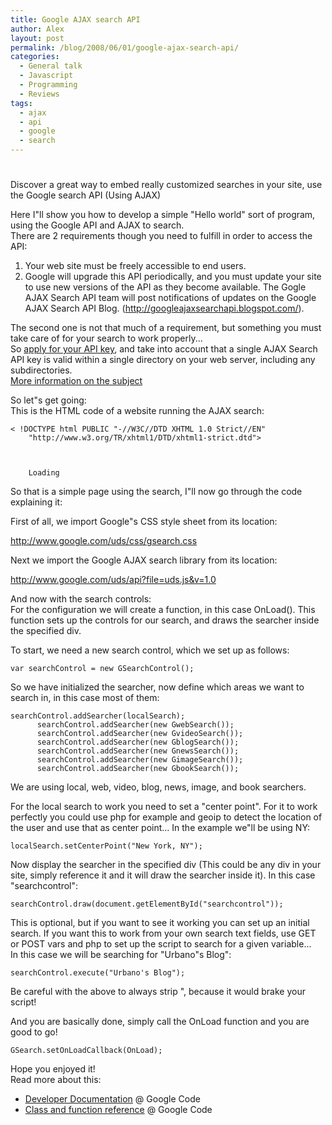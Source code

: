 ```yaml
---
title: Google AJAX search API
author: Alex
layout: post
permalink: /blog/2008/06/01/google-ajax-search-api/
categories:
  - General talk
  - Javascript
  - Programming
  - Reviews
tags:
  - ajax
  - api
  - google
  - search
---
```

# 

Discover a great way to embed really customized searches in your site, use the Google search API (Using AJAX)

Here I\"ll show you how to develop a simple \"Hello world\" sort of program, using the Google API and AJAX to search.  
There are 2 requirements though you need to fulfill in order to access the API:

1.  Your web site must be freely accessible to end users. 
2.  Google will upgrade this API periodically, and you must update your site to use new versions of the API as they become available. The Gogle AJAX Search API team will post notifications of updates on the Google AJAX Search API Blog. (http://googleajaxsearchapi.blogspot.com/). 

The second one is not that much of a requirement, but something you must take care of for your search to work properly...  
So [apply for your API key][1], and take into account that a single AJAX Search API key is valid within a single directory on your web server, including any subdirectories.  
[More information on the subject][2]

 [1]: http://code.google.com/apis/ajaxsearch/signup.html
 [2]: http://code.google.com/apis/ajaxsearch/

So let\"s get going:  
This is the HTML code of a website running the AJAX search:

    < !DOCTYPE html PUBLIC "-//W3C//DTD XHTML 1.0 Strict//EN"
        "http://www.w3.org/TR/xhtml1/DTD/xhtml1-strict.dtd">
    
      
      
        Loading
      
    

So that is a simple page using the search, I\"ll now go through the code explaining it:

First of all, we import Google\"s CSS style sheet from its location:

http://www.google.com/uds/css/gsearch.css

Next we import the Google AJAX search library from its location:

http://www.google.com/uds/api?file=uds.js&v=1.0

And now with the search controls:  
For the configuration we will create a function, in this case OnLoad(). This function sets up the controls for our search, and draws the searcher inside the specified div.

To start, we need a new search control, which we set up as follows:

    var searchControl = new GSearchControl();
    

So we have initialized the searcher, now define which areas we want to search in, in this case most of them:

    searchControl.addSearcher(localSearch);
          searchControl.addSearcher(new GwebSearch());
          searchControl.addSearcher(new GvideoSearch());
          searchControl.addSearcher(new GblogSearch());
          searchControl.addSearcher(new GnewsSearch());
          searchControl.addSearcher(new GimageSearch());
          searchControl.addSearcher(new GbookSearch());
    

We are using local, web, video, blog, news, image, and book searchers.

For the local search to work you need to set a \"center point\". For it to work perfectly you could use php for example and geoip to detect the location of the user and use that as center point... In the example we\"ll be using NY:

    localSearch.setCenterPoint("New York, NY");
    

Now display the searcher in the specified div (This could be any div in your site, simply reference it and it will draw the searcher inside it). In this case \"searchcontrol\":

    searchControl.draw(document.getElementById("searchcontrol"));
    

This is optional, but if you want to see it working you can set up an initial search. If you want this to work from your own search text fields, use GET or POST vars and php to set up the script to search for a given variable...  
In this case we will be searching for \"Urbano\"s Blog\":

    searchControl.execute("Urbano's Blog");
    

Be careful with the above to always strip \", because it would brake your script!

And you are basically done, simply call the OnLoad function and you are good to go!

    GSearch.setOnLoadCallback(OnLoad);
    

Hope you enjoyed it!  
Read more about this:

*   [Developer Documentation][3] @ Google Code
*   [Class and function reference][4] @ Google Code

 [3]: http://code.google.com/apis/ajaxsearch/documentation/
 [4]: http://code.google.com/apis/ajaxsearch/documentation/reference.html